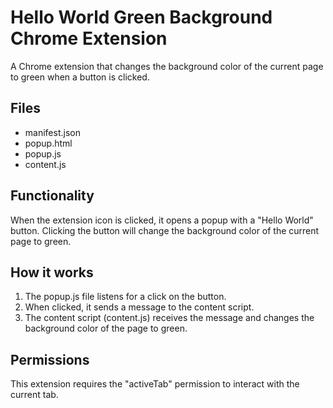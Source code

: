 # Hello World Green Background Chrome Extension

A Chrome extension that changes the background color of the current page to green when a button is clicked.

## Files
- manifest.json
- popup.html
- popup.js
- content.js

## Functionality
When the extension icon is clicked, it opens a popup with a "Hello World" button. Clicking the button will change the background color of the current page to green.

## How it works
1. The popup.js file listens for a click on the button.
2. When clicked, it sends a message to the content script.
3. The content script (content.js) receives the message and changes the background color of the page to green.

## Permissions
This extension requires the "activeTab" permission to interact with the current tab.
